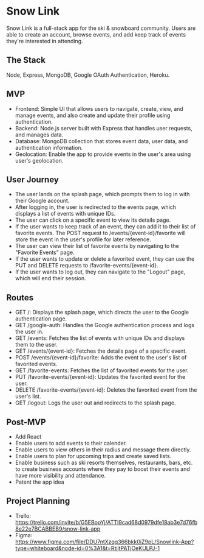 # Snow Link
Snow Link is a full-stack app for the ski & snowboard community. Users are able to create an account, browse events, and add keep track of events they're interested in attending. 

## The Stack
Node, Express, MongoDB, Google OAuth Authentication, Heroku. 

## MVP 
- Frontend: Simple UI that allows users to navigate, create, view, and manage events, and also create and update their profile using authentication.
- Backend: Node.js server built with Express that handles user requests, and manages data.
- Database: MongoDB collection that stores event data, user data, and authentication information.
- Geolocation: Enable the app to provide events in the user's area using user's geolocation.

## User Journey
- The user lands on the splash page, which prompts them to log in with their Google account.
- After logging in, the user is redirected to the events page, which displays a list of events with unique IDs.
- The user can click on a specific event to view its details page.
- If the user wants to keep track of an event, they can add it to their list of favorite events. The POST request to /events/{event-id}/favorite will store the event in the user's profile for later reference.
- The user can view their list of favorite events by navigating to the "Favorite Events" page.
- If the user wants to update or delete a favorited event, they can use the PUT and DELETE requests to /favorite-events/{event-id}.
- If the user wants to log out, they can navigate to the "Logout" page, which will end their session.

## Routes
- GET /: Displays the splash page, which directs the user to the Google authentication page.
- GET /google-auth: Handles the Google authentication process and logs the user in.
- GET /events: Fetches the list of events with unique IDs and displays them to the user.
- GET /events/{event-id}: Fetches the details page of a specific event.
- POST /events/{event-id}/favorite: Adds the event to the user's list of favorited events.
- GET /favorite-events: Fetches the list of favorited events for the user.
- PUT /favorite-events/{event-id}: Updates the favorited event for the user.
- DELETE /favorite-events/{event-id}: Deletes the favorited event from the user's list.
- GET /logout: Logs the user out and redirects to the splash page.


## Post-MVP
- Add React
- Enable users to add events to their calender.
- Enable users to view others in their radius and message them directly.
- Enable users to plan for upcoming trips and create saved lists.
- Enable business such as ski resorts themselves, restaurants, bars, etc. to create business accounts where they pay to boost their events and have more visibility and attendance.
- Patent the app idea

## Project Planning
- Trello: https://trello.com/invite/b/G5EBooYj/ATTI9cad68d0979dfe18ab3e7d76fb8e22e7BCABBEB9/snow-link-app 
- Figma: https://www.figma.com/file/DDU7ntXzqq366bkk0iZ9pL/Snowlink-App?type=whiteboard&node-id=0%3A1&t=RtijtPATjOeKULPJ-1

